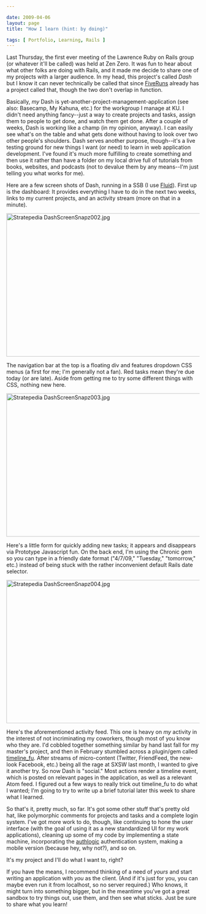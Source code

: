 ```yaml
--- 

date: 2009-04-06
layout: page
title: "How I learn (hint: by doing)"

tags: [ Portfolio, Learning, Rails ]
---
```

Last Thursday, the first ever meeting of the Lawrence Ruby on Rails group (or whatever it'll be called) was held at Zen Zero. It was fun to hear about what other folks are doing with Rails, and it made me decide to share one of my projects with a larger audience. In my head, this project's called <em>Dash</em> but I know it can never technically be called that since <a href="http://www.fiveruns.com/">FiveRuns</a> already has a project called that, though the two don't overlap in function.

Basically, <em>my</em> Dash is yet-another-project-management-application (see also: Basecamp, My Kahuna, etc.) for the workgroup I manage at KU. I didn't need anything fancy--just a way to create projects and tasks, assign them to people to get done, and watch them get done. After a couple of weeks, Dash is working like a champ (in my opinion, anyway). I can easily see what's on the table and what gets done without having to look over two other people's shoulders. Dash serves another purpose, though--it's a live testing ground for new things I want (or need) to learn in web application development. I've found it's much more fulfilling to create something and then use it rather than have a folder on my local drive full of tutorials from books, websites, and podcasts (not to devalue them by any means--I'm just telling you what works for me).

Here are a few screen shots of Dash, running in a SSB (I use <a href="http://www.fluidapp.com/">Fluid</a>). First up is the dashboard: It provides everything I have to do in the next two weeks, links to my current projects, and an activity stream (more on that in a minute).

<p><img src="/uploads/2009/04/stratepedia-dashscreensnapz002.jpg" alt="Stratepedia DashScreenSnapz002.jpg" border="0" width="534" height="374" /></p>

The navigation bar at the top is a floating div and features dropdown CSS menus (a first for me; I'm generally not a fan). Red tasks mean they're due today (or are late). Aside from getting me to try some different things with CSS, nothing new here.

<p><img src="/uploads/2009/04/stratepedia-dashscreensnapz003.jpg" alt="Stratepedia DashScreenSnapz003.jpg" border="0" width="534" height="374" /></p>

Here's a little form for quickly adding new tasks; it appears and disappears via Prototype Javascript fun. On the back end, I'm using the Chronic gem so you can type in a friendly date format ("4/7/09," "Tuesday," "tomorrow," etc.) instead of being stuck with the rather inconvenient default Rails date selector.

<p><img src="/uploads/2009/04/stratepedia-dashscreensnapz004.jpg" alt="Stratepedia DashScreenSnapz004.jpg" border="0" width="534" height="374" /></p>

Here's the aforementioned activity feed. This one is heavy on <em>my</em> activity in the interest of not incriminating my coworkers, though most of you know who they are. I'd cobbled together something similar by hand last fall for my master's project, and then in February stumbled across a plugin/gem called <a href="http://github.com/giraffesoft/timeline_fu/tree/master">timeline_fu</a>. After streams of micro-content (Twitter, FriendFeed, the new-look Facebook, etc.) being all the rage at SXSW last month, I wanted to give it another try. So now Dash is "social." Most actions render a timeline event, which is posted on relevant pages in the application, as well as a relevant Atom feed. I figured out a few ways to really trick out timeline_fu to do what I wanted; I'm going to try to write up a brief tutorial later this week to share what I learned.

So that's it, pretty much, so far. It's got some other stuff that's pretty old hat, like polymorphic comments for projects and tasks and a complete login system. I've got more work to do, though, like continuing to hone the user interface (with the goal of using it as a new standardized UI for my work applications), cleaning up some of my code by implementing a state machine, incorporating the <a href="http://github.com/binarylogic/authlogic/tree/master">authlogic</a> authentication system, making a mobile version (because hey, why not?), and so on.

It's my project and I'll do what I want to, right?

If you have the means, I recommend thinking of a need of <em>yours</em> and start writing an application with <em>you</em> as the client. (And if it's just for you, you can maybe even run it from localhost, so no server required.) Who knows, it might turn into something bigger, but in the meantime you've got a great sandbox to try things out, use them, and then see what sticks. Just be sure to share what you learn!

